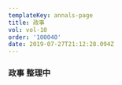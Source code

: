 ```yaml
---
templateKey: annals-page
title: 政事
vol: vol-10
order: '100040'
date: 2019-07-27T21:12:28.094Z
---
```

### 政事 整理中

